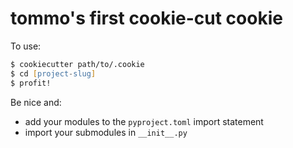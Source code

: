 # tommo's first cookie-cut cookie

To use:

```zsh
$ cookiecutter path/to/.cookie
$ cd [project-slug]
$ profit!
```

Be nice and:

* add your modules to the `pyproject.toml` import statement
* import your submodules in `__init__.py`
